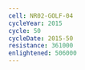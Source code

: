 ```yaml
---
cell: NR02-GOLF-04
cycleYear: 2015
cycle: 50
cycleDate: 2015-50
resistance: 361000
enlightened: 506000
---
```

